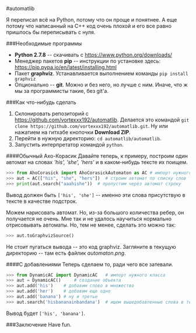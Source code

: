 #automatlib

Я переписал всё на Python, потому что он проще и понятнее. А еще потому что написанный на С++ код очень плохой и его все равно пришлось бы переписывать с нуля.

###Необходимые программы
- **Python 2.7.8** -- скачивать с https://www.python.org/downloads/
- Менеджер пакетов **pip** -- инструкции по установке здесь: https://pip.pypa.io/en/latest/installing.html
- Пакет **graphviz**. Устанавливается выполнением команды ```pip install graphviz```
- Опционально -- **git**. Можно и без него, но лучше с ним. Иначе, что ж мы за программисты такие, без git'а.

###Как что-нибудь сделать
1. Склонировать репозиторий с https://github.com/vortexxx192/automatlib. Делается это командой ```git clone https://github.com/vortexxx192/automatlib.git```. Ну или нажатием на гитхабе кнопочки **Download ZIP**.
2. Перейти в нужную директорию: ```cd automatlib/automatlib```. 
3. Запустить интерпретатор командой ```python```.

####Обычный Ахо-Корасик
Давайте теперь, к примеру, построим один автомат на словах *'his', 'she', 'hers'* и в каком-нибудь тексте их поищем.

```py
>>> from AhoCorasick import AhoCorasickAutomaton as AC # импорт нужного класса
>>> aut = AC(["his", "she", "hers"])  # строим автомат по списку слов
>>> print(aut.search("aaahishe"))  # пропустим через автомат строку
```
Вывод должен быть ```['his', 'she']``` -- именно эти слова присутствую в тексте в качестве подстрок.

Можем нарисовать автомат. Но, из-за большого количества ребер, он получается не очень. Мне так и не удалось научиться нормально отрисовывать автоматы. Но, тем не менее, сделать это можно так:
```py
>>> aut.toGraphvizSource()
```
Не стоит пугаться вывода -- это код graphviz. Загляните в текущую директорию -- там есть файлик *automaton.png*.

####С добавлениями
Теперь сделаем то, ради чего все затевали.
```py
>>> from DynamicAC import DynamicAC   # импорт нужного класса
>>> aut = DynamicAC()     # создание объекта
>>> aut.add('his')    # добавим слово в множество
>>> aut.add('her')    # добавим еще одно
>>> aut.add('banana') # ну и третье
>>> aut.search('hisbananainbandana')  # ищем вышедобавленные слова в тексте
```
Вывод будет ```['his', 'banana']```.

###Заключение
Have fun.